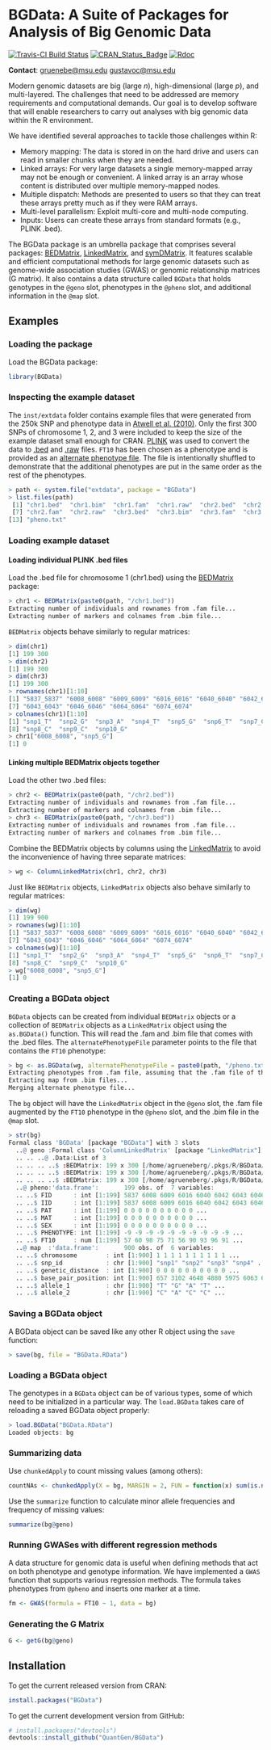 BGData: A Suite of Packages for Analysis of Big Genomic Data
============================================================

[![Travis-CI Build Status](https://travis-ci.org/QuantGen/BGData.svg?branch=master)](https://travis-ci.org/QuantGen/BGData)
[![CRAN_Status_Badge](http://www.r-pkg.org/badges/version/BGData)](https://CRAN.R-project.org/package=BGData)
[![Rdoc](http://www.rdocumentation.org/badges/version/BGData)](http://www.rdocumentation.org/packages/BGData)

**Contact**: gruenebe@msu.edu gustavoc@msu.edu

Modern genomic datasets are big (large *n*), high-dimensional (large *p*), and multi-layered. The challenges that need to be addressed are memory requirements and computational demands. Our goal is to develop software that will enable researchers to carry out analyses with big genomic data within the R environment.

We have identified several approaches to tackle those challenges within R:

- Memory mapping: The data is stored in on the hard drive and users can read in smaller chunks when they are needed.
- Linked arrays: For very large datasets a single memory-mapped array may not be enough or convenient. A linked array is an array whose content is distributed over multiple memory-mapped nodes.
- Multiple dispatch: Methods are presented to users so that they can treat these arrays pretty much as if they were RAM arrays.
- Multi-level parallelism: Exploit multi-core and multi-node computing.
- Inputs: Users can create these arrays from standard formats (e.g., PLINK .bed).

The BGData package is an umbrella package that comprises several packages: [BEDMatrix](https://github.com/QuantGen/BEDMatrix), [LinkedMatrix](https://github.com/QuantGen/LinkedMatrix), and [symDMatrix](https://github.com/QuantGen/symDMatrix). It features scalable and efficient computational methods for large genomic datasets such as genome-wide association studies (GWAS) or genomic relationship matrices (G matrix). It also contains a data structure called `BGData` that holds genotypes in the `@geno` slot, phenotypes in the `@pheno` slot, and additional information in the `@map` slot.


Examples
--------

### Loading the package

Load the BGData package:

```R
library(BGData)
```

### Inspecting the example dataset

The `inst/extdata` folder contains example files that were generated from the 250k SNP and phenotype data in [Atwell et al. (2010)](http://www.nature.com/nature/journal/v465/n7298/full/nature08800.html). Only the first 300 SNPs of chromosome 1, 2, and 3 were included to keep the size of the example dataset small enough for CRAN. [PLINK](https://www.cog-genomics.org/plink2) was used to convert the data to [.bed](https://www.cog-genomics.org/plink2/input#bed) and [.raw](https://www.cog-genomics.org/plink2/input#raw) files. `FT10` has been chosen as a phenotype and is provided as an [alternate phenotype file](https://www.cog-genomics.org/plink2/input#pheno). The file is intentionally shuffled to demonstrate that the additional phenotypes are put in the same order as the rest of the phenotypes.

```R
> path <- system.file("extdata", package = "BGData")
> list.files(path)
 [1] "chr1.bed"  "chr1.bim"  "chr1.fam"  "chr1.raw"  "chr2.bed"  "chr2.bim"
 [7] "chr2.fam"  "chr2.raw"  "chr3.bed"  "chr3.bim"  "chr3.fam"  "chr3.raw"
[13] "pheno.txt"
```

### Loading example dataset

#### Loading individual PLINK .bed files

Load the .bed file for chromosome 1 (chr1.bed) using the [BEDMatrix](https://github.com/QuantGen/BEDMatrix) package:

```R
> chr1 <- BEDMatrix(paste0(path, "/chr1.bed"))
Extracting number of individuals and rownames from .fam file...
Extracting number of markers and colnames from .bim file...
```

`BEDMatrix` objects behave similarly to regular matrices:

```R
> dim(chr1)
[1] 199 300
> dim(chr2)
[1] 199 300
> dim(chr3)
[1] 199 300
> rownames(chr1)[1:10]
[1] "5837_5837" "6008_6008" "6009_6009" "6016_6016" "6040_6040" "6042_6042"
[7] "6043_6043" "6046_6046" "6064_6064" "6074_6074"
> colnames(chr1)[1:10]
[1] "snp1_T"  "snp2_G"  "snp3_A"  "snp4_T"  "snp5_G"  "snp6_T"  "snp7_C"
[8] "snp8_C"  "snp9_C"  "snp10_G"
> chr1["6008_6008", "snp5_G"]
[1] 0
```

#### Linking multiple BEDMatrix objects together

Load the other two .bed files:

```R
> chr2 <- BEDMatrix(paste0(path, "/chr2.bed"))
Extracting number of individuals and rownames from .fam file...
Extracting number of markers and colnames from .bim file...
> chr3 <- BEDMatrix(paste0(path, "/chr3.bed"))
Extracting number of individuals and rownames from .fam file...
Extracting number of markers and colnames from .bim file...
```

Combine the BEDMatrix objects by columns using the [LinkedMatrix](https://github.com/QuantGen/LinkedMatrix) to avoid the inconvenience of having three separate matrices:

```R
> wg <- ColumnLinkedMatrix(chr1, chr2, chr3)
```

Just like `BEDMatrix` objects, `LinkedMatrix` objects also behave similarly to regular matrices:

```R
> dim(wg)
[1] 199 900
> rownames(wg)[1:10]
[1] "5837_5837" "6008_6008" "6009_6009" "6016_6016" "6040_6040" "6042_6042"
[7] "6043_6043" "6046_6046" "6064_6064" "6074_6074"
> colnames(wg)[1:10]
[1] "snp1_T"  "snp2_G"  "snp3_A"  "snp4_T"  "snp5_G"  "snp6_T"  "snp7_C"
[8] "snp8_C"  "snp9_C"  "snp10_G"
> wg["6008_6008", "snp5_G"]
[1] 0
```

### Creating a BGData object

`BGData` objects can be created from individual `BEDMatrix` objects or a collection of `BEDMatrix` objects as a `LinkedMatrix` object using the `as.BGData()` function. This will read the .fam and .bim file that comes with the .bed files. The `alternatePhenotypeFile` parameter points to the file that contains the `FT10` phenotype:

```R
> bg <- as.BGData(wg, alternatePhenotypeFile = paste0(path, "/pheno.txt"))
Extracting phenotypes from .fam file, assuming that the .fam file of the first BEDMatrix instance is representative of all the other nodes...
Extracting map from .bim files...
Merging alternate phenotype file...
```

The `bg` object will have the `LinkedMatrix` object in the `@geno` slot, the .fam file augmented by the `FT10` phenotype in the `@pheno` slot, and the .bim file in the `@map` slot.

```R
> str(bg)
Formal class 'BGData' [package "BGData"] with 3 slots
  ..@ geno :Formal class 'ColumnLinkedMatrix' [package "LinkedMatrix"] with 1 slot
  .. .. ..@ .Data:List of 3
  .. .. .. ..$ :BEDMatrix: 199 x 300 [/home/agrueneberg/.pkgs/R/BGData/extdata/chr1.bed]
  .. .. .. ..$ :BEDMatrix: 199 x 300 [/home/agrueneberg/.pkgs/R/BGData/extdata/chr2.bed]
  .. .. .. ..$ :BEDMatrix: 199 x 300 [/home/agrueneberg/.pkgs/R/BGData/extdata/chr3.bed]
  ..@ pheno:'data.frame':       199 obs. of  7 variables:
  .. ..$ FID      : int [1:199] 5837 6008 6009 6016 6040 6042 6043 6046 6064 6074 ...
  .. ..$ IID      : int [1:199] 5837 6008 6009 6016 6040 6042 6043 6046 6064 6074 ...
  .. ..$ PAT      : int [1:199] 0 0 0 0 0 0 0 0 0 0 ...
  .. ..$ MAT      : int [1:199] 0 0 0 0 0 0 0 0 0 0 ...
  .. ..$ SEX      : int [1:199] 0 0 0 0 0 0 0 0 0 0 ...
  .. ..$ PHENOTYPE: int [1:199] -9 -9 -9 -9 -9 -9 -9 -9 -9 -9 ...
  .. ..$ FT10     : num [1:199] 57 60 98 75 71 56 90 93 96 91 ...
  ..@ map  :'data.frame':       900 obs. of  6 variables:
  .. ..$ chromosome        : int [1:900] 1 1 1 1 1 1 1 1 1 1 ...
  .. ..$ snp_id            : chr [1:900] "snp1" "snp2" "snp3" "snp4" ...
  .. ..$ genetic_distance  : int [1:900] 0 0 0 0 0 0 0 0 0 0 ...
  .. ..$ base_pair_position: int [1:900] 657 3102 4648 4880 5975 6063 6449 6514 6603 6768 ...
  .. ..$ allele_1          : chr [1:900] "T" "G" "A" "T" ...
  .. ..$ allele_2          : chr [1:900] "C" "A" "C" "C" ...
```

### Saving a BGData object

A BGData object can be saved like any other R object using the `save` function:

```R
> save(bg, file = "BGData.RData")
```

### Loading a BGData object

The genotypes in a `BGData` object can be of various types, some of which need to be initialized in a particular way. The `load.BGData` takes care of reloading a saved BGData object properly:

```R
> load.BGData("BGData.RData")
Loaded objects: bg
```

### Summarizing data

Use `chunkedApply` to count missing values (among others):

```R
countNAs <- chunkedApply(X = bg, MARGIN = 2, FUN = function(x) sum(is.na(x)))
```

Use the `summarize` function to calculate minor allele frequencies and frequency of missing values:

```R
summarize(bg@geno)
```

### Running GWASes with different regression methods

A data structure for genomic data is useful when defining methods that act on both phenotype and genotype information. We have implemented a `GWAS` function that supports various regression methods. The formula takes phenotypes from `@pheno` and inserts one marker at a time.

```R
fm <- GWAS(formula = FT10 ~ 1, data = bg)
```

### Generating the G Matrix

```R
G <- getG(bg@geno)
```


Installation
------------

To get the current released version from CRAN:

```R
install.packages("BGData")
```

To get the current development version from GitHub:

```R
# install.packages("devtools")
devtools::install_github("QuantGen/BGData")
```
